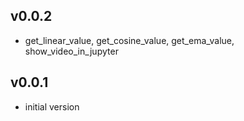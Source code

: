 v0.0.2
-------
- get_linear_value, get_cosine_value, get_ema_value, show_video_in_jupyter

  
v0.0.1
-------
- initial version
